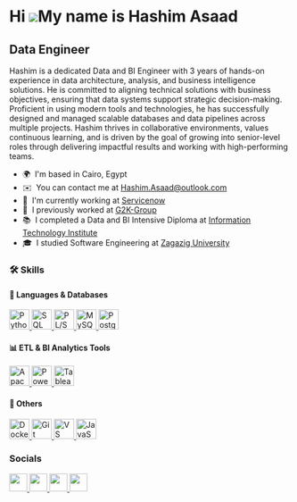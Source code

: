 Hi ![](https://user-images.githubusercontent.com/18350557/176309783-0785949b-9127-417c-8b55-ab5a4333674e.gif)My name is Hashim Asaad
====================================================================================================================================

Data Engineer
-------------

Hashim is a dedicated Data and BI Engineer with 3 years of hands-on experience in data architecture, analysis, and business intelligence solutions. He is committed to aligning technical solutions with business objectives, ensuring that data systems support strategic decision-making. Proficient in using modern tools and technologies, he has successfully designed and managed scalable databases and data pipelines across multiple projects. Hashim thrives in collaborative environments, values continuous learning, and is driven by the goal of growing into senior-level roles through delivering impactful results and working with high-performing teams.


* 🌍  I'm based in Cairo, Egypt
* ✉️  You can contact me at [Hashim.Asaad@outlook.com](mailto:Hashim.Asaad@outlook.com)
* 🚀  I'm currently working at [Servicenow](http://www.servicenow.com/)
* 💼  I previously worked at [G2K-Group](https://www.linkedin.com/company/good-2-know)
* 📚  I completed a Data and BI Intensive Diploma at [Information Technology Institute](https://iti.gov.eg/home)
* 🎓  I studied Software Engineering at [Zagazig University](https://www.zu.edu.eg/)




### 🛠 Skills

#### 📌 Languages & Databases
<p align="left">
  <a href="https://www.python.org/" target="_blank" rel="noreferrer">
    <img src="https://raw.githubusercontent.com/danielcranney/readme-generator/main/public/icons/skills/python-colored.svg" width="36" height="36" alt="Python" />
  </a>
  <a href="https://learn.microsoft.com/en-us/sql/sql-server/" target="_blank" rel="noreferrer">
    <img src="https://cdn.jsdelivr.net/gh/devicons/devicon/icons/microsoftsqlserver/microsoftsqlserver-plain.svg" width="36" height="36" alt="SQL Server" />
  </a>
  <a href="https://www.oracle.com/database/technologies/appdev/plsql.html" target="_blank" rel="noreferrer">
    <img src="https://img.icons8.com/color/48/oracle-logo.png" width="36" height="36" alt="PL/SQL" />
  </a>
  <a href="https://www.mysql.com/" target="_blank" rel="noreferrer">
    <img src="https://raw.githubusercontent.com/danielcranney/readme-generator/main/public/icons/skills/mysql-colored.svg" width="36" height="36" alt="MySQL" />
  </a>
  <a href="https://www.postgresql.org/" target="_blank" rel="noreferrer">
    <img src="https://raw.githubusercontent.com/danielcranney/readme-generator/main/public/icons/skills/postgresql-colored.svg" width="36" height="36" alt="PostgreSQL" />
  </a>
</p>

#### 📊 ETL & BI Analytics Tools

<p align="left">
    <a href="https://spark.apache.org/" target="_blank" rel="noreferrer">
    <img src="https://upload.wikimedia.org/wikipedia/commons/f/f3/Apache_Spark_logo.svg" width="36" height="36" alt="Apache Spark" />
  </a>
  
  <a href="https://powerbi.microsoft.com/" target="_blank" rel="noreferrer">
    <img src="https://img.icons8.com/color/48/power-bi.png" width="36" height="36" alt="Power BI" />
  </a>
  <a href="https://www.tableau.com/" target="_blank" rel="noreferrer">
    <img src="https://img.icons8.com/color/48/tableau-software.png" width="36" height="36" alt="Tableau" />
  </a>
  
</p>


#### 🔄 Others
<p align="left">

  <a href="https://www.docker.com/" target="_blank" rel="noreferrer">
    <img src="https://raw.githubusercontent.com/danielcranney/readme-generator/main/public/icons/skills/docker-colored.svg" width="36" height="36" alt="Docker" />
  </a>
  <a href="https://git-scm.com/" target="_blank" rel="noreferrer">
    <img src="https://raw.githubusercontent.com/danielcranney/readme-generator/main/public/icons/skills/git-colored.svg" width="36" height="36" alt="Git" />
  </a>
<a href="https://code.visualstudio.com/" target="_blank" rel="noreferrer">
  <img src="https://raw.githubusercontent.com/danielcranney/readme-generator/main/public/icons/skills/visualstudiocode.svg" width="36" height="36" alt="VS Code" />
</a>
<a href="https://developer.mozilla.org/en-US/docs/Web/JavaScript" target="_blank" rel="noreferrer">
  <img src="https://raw.githubusercontent.com/danielcranney/readme-generator/main/public/icons/skills/javascript-colored.svg" width="36" height="36" alt="JavaScript" />
</a>
</p>


### Socials

<p align="left"> <a href="https://www.github.com/HashimGharip" target="_blank" rel="noreferrer"> <picture> <source media="(prefers-color-scheme: dark)" srcset="https://raw.githubusercontent.com/danielcranney/readme-generator/main/public/icons/socials/github-dark.svg" /> <source media="(prefers-color-scheme: light)" srcset="https://raw.githubusercontent.com/danielcranney/readme-generator/main/public/icons/socials/github.svg" /> <img src="https://raw.githubusercontent.com/danielcranney/readme-generator/main/public/icons/socials/github.svg" width="32" height="32" /> </picture> </a> <a href="https://www.linkedin.com/in/hashim-gharip" target="_blank" rel="noreferrer"> <picture> <source media="(prefers-color-scheme: dark)" srcset="https://raw.githubusercontent.com/danielcranney/readme-generator/main/public/icons/socials/linkedin-dark.svg" /> <source media="(prefers-color-scheme: light)" srcset="https://raw.githubusercontent.com/danielcranney/readme-generator/main/public/icons/socials/linkedin.svg" /> <img src="https://raw.githubusercontent.com/danielcranney/readme-generator/main/public/icons/socials/linkedin.svg" width="32" height="32" /> </picture> </a> <a href="http://www.medium.com/@HashimAsaad" target="_blank" rel="noreferrer"> <picture> <source media="(prefers-color-scheme: dark)" srcset="https://raw.githubusercontent.com/danielcranney/readme-generator/main/public/icons/socials/medium-dark.svg" /> <source media="(prefers-color-scheme: light)" srcset="https://raw.githubusercontent.com/danielcranney/readme-generator/main/public/icons/socials/medium.svg" /> <img src="https://raw.githubusercontent.com/danielcranney/readme-generator/main/public/icons/socials/medium.svg" width="32" height="32" /> </picture> </a> <a href="https://www.x.com/HG8198" target="_blank" rel="noreferrer"> <picture> <source media="(prefers-color-scheme: dark)" srcset="https://raw.githubusercontent.com/danielcranney/readme-generator/main/public/icons/socials/twitter-dark.svg" /> <source media="(prefers-color-scheme: light)" srcset="https://raw.githubusercontent.com/danielcranney/readme-generator/main/public/icons/socials/twitter.svg" /> <img src="https://raw.githubusercontent.com/danielcranney/readme-generator/main/public/icons/socials/twitter.svg" width="32" height="32" /> </picture> </a></p>
